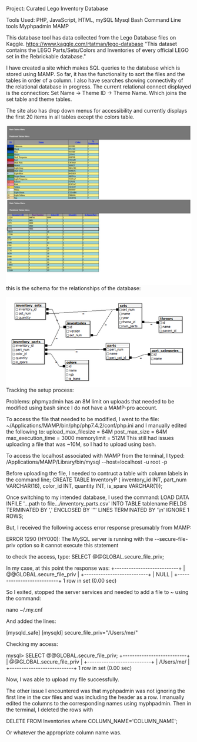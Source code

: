 Project: Curated Lego Inventory Database

Tools Used:
PHP, JavaScript, HTML, mySQL
Mysql Bash Command Line tools
Myphpadmin
MAMP


This database tool has data collected from the Lego Database files on Kaggle. https://www.kaggle.com/rtatman/lego-database
"This dataset contains the LEGO Parts/Sets/Colors and Inventories of every official LEGO set in the Rebrickable database."

I have created a site which makes SQL queries to the database which is stored using MAMP. So far, it has the functionality to sort the files and the tables in order of a column. I also have searches showing connectivity of the relational database in progress. The current relational connect displayed is the connection:
Set Name -> Theme ID -> Theme Name. Which joins the set table and theme tables.

The site also has drop down menus for accessibility and currently displays the first 20 items in all tables except the colors table.

<p><img align="left" src="https://raw.githubusercontent.com/jbrdge/PHP/master/PHP-001.png"></p>
<p><img align="left" src="https://raw.githubusercontent.com/jbrdge/PHP/master/PHP-002.png"></p>

this is the schema for the relationships of the database:

<p width=100%><img align="left" src="https://github.com/jbrdge/PHP/blob/master/Lego%20SQL%20DATABASE/LegoDatabase/1599/downloads_schema.png"></p>

<br><br>

Tracking the setup process:

Problems: phpmyadmin has an 8M limit on uploads that needed to be modified using bash since I do not have a MAMP-pro account.

To access the file that needed to be modified, I went to the file: 
~/Applications/MAMP/bin/php/php7.4.2/conf/php.ini
and I manually edited the following to: 
upload_max_filesize = 64M
post_max_size = 64M
max_execution_time = 3000
memorylimit = 512M
This still had issues uploading a file that was ~10M, so I had to upload using bash.

To access the localhost associated with MAMP from the terminal, I typed:
/Applications/MAMP/Library/bin/mysql --host=localhost -u root -p

Before uploading the file, I needed to contruct a table with column labels in the command line;
CREATE TABLE InventoryP ( inventory_id INT, part_num VARCHAR(16), color_id INT, quantity INT, is_spare VARCHAR(1));

Once switching to my intended database, I used the command:
LOAD DATA INFILE '…path to file…/inventory_parts.csv' INTO TABLE tablename FIELDS TERMINATED BY ',' ENCLOSED BY '"' LINES TERMINATED BY '\n' IGNORE 1 ROWS;

But, I received the following access error response presumably from MAMP:

ERROR 1290 (HY000): The MySQL server is running with the --secure-file-priv option so it cannot execute this statement

to check the access, type:
SELECT @@GLOBAL.secure_file_priv;

In my case, at this point the response was:
+---------------------------+
| @@GLOBAL.secure_file_priv |
+---------------------------+
| NULL                      |
+---------------------------+
1 row in set (0.00 sec)

So I exited, stopped the server services and needed to add a file to ~ using the command: 

nano ~/.my.cnf

And added the lines:

[mysqld_safe]
[mysqld]
secure_file_priv="/Users/me/"

Checking my access:

mysql> SELECT @@GLOBAL.secure_file_priv;
+---------------------------+
| @@GLOBAL.secure_file_priv |
+---------------------------+
| /Users/me/                |
+---------------------------+
1 row in set (0.00 sec)

Now, I was able to upload my file successfully.

The other issue I encountered was that myphpadmin was not ignoring the first line in the csv files and was including the header as a row. I manually edited the columns to the corresponding names using myphpadmin. Then in the terminal, I deleted the rows with

DELETE FROM Inventories where COLUMN_NAME='COLUMN_NAME';

Or whatever the appropriate column name was.

